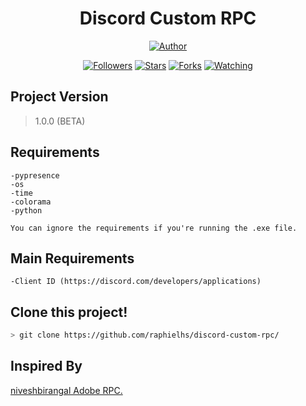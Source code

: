 <h1 align="center">Discord Custom RPC</h1>
<p align="center">
<a href="https://github.com/raphielhs"><img title="Author" src="https://img.shields.io/badge/Author-raphielhs-red.svg?style=for-the-badge&logo=github"></a>
</p>
<p align="center">
<a href="https://github.com/RaphielHS?tab=followers"><img title="Followers" src="https://img.shields.io/github/followers/mhankbarbar?color=blue&style=flat-square"></a>
<a href="https://github.com/raphielhs/discord-custom-rpc/stargazers/"><img title="Stars" src="https://img.shields.io/github/stars/raphielhs/discord-custom-rpc?color=red&style=flat-square"></a>
<a href="https://github.com/raphielhs/discord-custom-rpc/network/members"><img title="Forks" src="https://img.shields.io/github/forks/raphielhs/discord-custom-rpc?color=red&style=flat-square"></a>
<a href="https://github.com/raphielhs/discord-custom-rpc/watchers"><img title="Watching" src="https://img.shields.io/github/watchers/raphielhs/discord-custom-rpc?label=Watchers&color=blue&style=flat-square"></a>
</p>

## Project Version
> 1.0.0 (BETA)

Requirements
------------

	-pypresence
	-os
	-time
	-colorama
	-python
```
You can ignore the requirements if you're running the .exe file.
```

Main Requirements
-----------------

	-Client ID (https://discord.com/developers/applications)

## Clone this project!
```bash
> git clone https://github.com/raphielhs/discord-custom-rpc/
```

## Inspired By
[niveshbirangal Adobe RPC.](https://github.com/niveshbirangal/discord-rpc)
